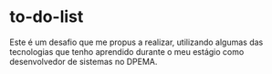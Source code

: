 # to-do-list
Este é um desafio que me propus a realizar, utilizando algumas das tecnologias que tenho aprendido durante o meu estágio como desenvolvedor de sistemas no DPEMA.
